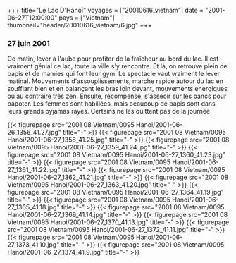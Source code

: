 +++
title="Le Lac D'Hanoï"
voyages = ["20010616_vietnam"]
date = "2001-06-27T12:00:00"
pays = ["Vietnam"]
thumbnail="header/20010616_vietnam/6.jpg"
+++
### 27 juin 2001

Ce matin, lever à l'aube pour profiter de la fraîcheur au bord du lac. Il est 
vraiment génial ce lac, toute la ville s'y rencontre. Et là, on retrouve plein 
de papis et de mamies qui font leur gym. Le spectacle vaut vraiment le lever 
matinal. Mouvements d'assouplissements, marche rapide autour du lac en soufflant 
bien et en balançant les bras loin devant, mouvements énergiques ou au contraire 
très zen. Ensuite, récompense, s'asseoir sur les bancs pour papoter. Les femmes 
sont habillées, mais beaucoup de papis sont dans leurs grands pyjamas rayés. 
Certains ne les quittent pas de la journée.


{{< figurepage src="2001 08 Vietnam/0095 Hanoi/2001-06-26_1356_41.27.jpg" title="-"  >}}
{{< figurepage src="2001 08 Vietnam/0095 Hanoi/2001-06-27_1358_41.25.jpg" title="-"  >}}
{{< figurepage src="2001 08 Vietnam/0095 Hanoi/2001-06-27_1359_41.24.jpg" title="-"  >}}
{{< figurepage src="2001 08 Vietnam/0095 Hanoi/2001-06-27_1360_41.23.jpg" title="-"  >}}
{{< figurepage src="2001 08 Vietnam/0095 Hanoi/2001-06-27_1361_41.22.jpg" title="-"  >}}
{{< figurepage src="2001 08 Vietnam/0095 Hanoi/2001-06-27_1362_41.21.jpg" title="-"  >}}
{{< figurepage src="2001 08 Vietnam/0095 Hanoi/2001-06-27_1363_41.20.jpg" title="-"  >}}
{{< figurepage src="2001 08 Vietnam/0095 Hanoi/2001-06-27_1364_41.19.jpg" title="-"  >}}
{{< figurepage src="2001 08 Vietnam/0095 Hanoi/2001-06-27_1365_41.18.jpg" title="-"  >}}
{{< figurepage src="2001 08 Vietnam/0095 Hanoi/2001-06-27_1369_41.14.jpg" title="-"  >}}
{{< figurepage src="2001 08 Vietnam/0095 Hanoi/2001-06-27_1370_41.13.jpg" title="-"  >}}
{{< figurepage src="2001 08 Vietnam/0095 Hanoi/2001-06-27_1372_41.11.jpg" title="-"  >}}
{{< figurepage src="2001 08 Vietnam/0095 Hanoi/2001-06-27_1373_41.10.jpg" title="-"  >}}
{{< figurepage src="2001 08 Vietnam/0095 Hanoi/2001-06-27_1374_41.9.jpg" title="-"  >}}


